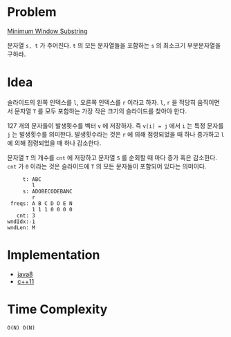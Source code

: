 # Problem

[Minimum Window Substring](https://leetcode.com/explore/interview/card/top-interview-questions-hard/116/array-and-strings/838/)

문자열 `s, t` 가 주어진다. `t` 의 모든 문자열들을 포함하는 `s` 의 최소크기
부분문자열을 구하라. 

# Idea

슬라이드의 왼쪽 인덱스를 `l`, 오른쪽 인덱스를 `r` 이라고 하자. `l`,
`r` 을 적당히 움직이면서 문자열 `T` 를 모두 포함하는 가장 작은 크기의
슬라이드를 찾아야 한다.

127 개의 문자들이 발생횟수를 벡터 `v` 에 저장하자. 즉 `v[i] = j` 에서
`i` 는 특정 문자를 `j` 는 발생횟수를 의미한다.  발생횟수라는 것은 `r`
에 의해 점령되었을 때 하나 증가하고 `l` 에 의해 점령되었을 때 하나
감소한다.

문자열 `T` 의 개수를 `cnt` 에 저장하고 문자열 `S` 를 순회할 때 마다
증가 혹은 감소한다. `cnt` 가 `0` 이라는 것은 슬라이드에 `T` 의 모든
문자들이 포함되어 있다는 의미이다.

```
     t: ABC
        l
     s: ADOBECODEBANC
        r
 freqs: A B C D O E N
        1 1 1 0 0 0 0
   cnt: 3
wndIdx:-1
wndLen: M
```

# Implementation

* [java8](MainApp.java)
* [c++11](a.cpp)

# Time Complexity

```
O(N) O(N)
```
